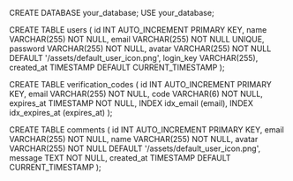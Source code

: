 CREATE DATABASE your_database;
USE your_database;

CREATE TABLE users (
    id INT AUTO_INCREMENT PRIMARY KEY,
    name VARCHAR(255) NOT NULL,
    email VARCHAR(255) NOT NULL UNIQUE,
    password VARCHAR(255) NOT NULL,
    avatar VARCHAR(255) NOT NULL DEFAULT '/assets/default_user_icon.png',
    login_key VARCHAR(255),
    created_at TIMESTAMP DEFAULT CURRENT_TIMESTAMP
);

CREATE TABLE verification_codes (
    id INT AUTO_INCREMENT PRIMARY KEY,
    email VARCHAR(255) NOT NULL,
    code VARCHAR(6) NOT NULL,
    expires_at TIMESTAMP NOT NULL,
    INDEX idx_email (email),
    INDEX idx_expires_at (expires_at)
);

CREATE TABLE comments (
    id INT AUTO_INCREMENT PRIMARY KEY,
    email VARCHAR(255) NOT NULL,
    name VARCHAR(255) NOT NULL,
    avatar VARCHAR(255) NOT NULL DEFAULT '/assets/default_user_icon.png',
    message TEXT NOT NULL,
    created_at TIMESTAMP DEFAULT CURRENT_TIMESTAMP
);

